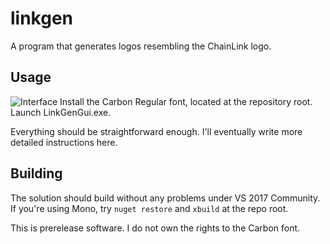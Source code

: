 # linkgen
A program that generates logos resembling the ChainLink logo.

## Usage
![Interface](https://i.imgur.com/AWwv4Mq.png)
Install the Carbon Regular font, located at the repository root. Launch LinkGenGui.exe.

Everything should be straightforward enough. I'll eventually write more detailed instructions here.

## Building
The solution should build without any problems under VS 2017 Community. If you're using Mono, try `nuget restore` and `xbuild` at the repo root.

This is prerelease software.
I do not own the rights to the Carbon font.
